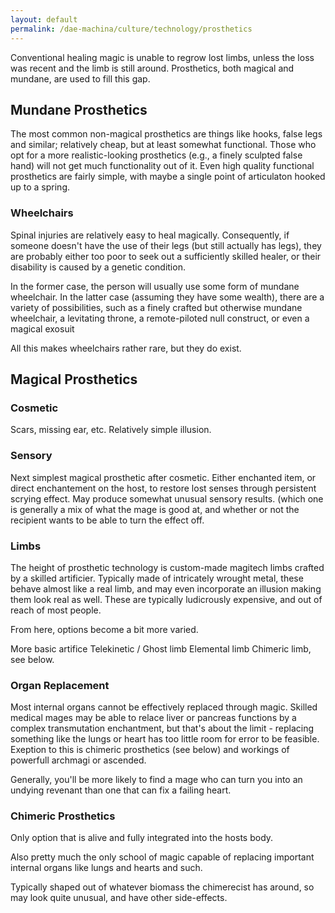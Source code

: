 ```yaml
---
layout: default
permalink: /dae-machina/culture/technology/prosthetics
---
```




Conventional healing magic is unable to regrow lost limbs, unless the loss was recent and the limb is still around.
Prosthetics, both magical and mundane, are used to fill this gap.

## Mundane Prosthetics

The most common non-magical prosthetics are things like hooks, false legs and similar; relatively cheap, but at least somewhat functional.
Those who opt for a more realistic-looking prosthetics (e.g., a finely sculpted false hand) will not get much functionality out of it. 
Even high quality functional prosthetics are fairly simple, with maybe a single point of articulaton hooked up to a spring.

### Wheelchairs

Spinal injuries are relatively easy to heal magically. Consequently, if someone doesn't have the use of their legs (but still actually has legs), 
they are probably either too poor to seek out a sufficiently skilled healer, or their disability is caused by a genetic condition.

In the former case, the person will usually use some form of mundane wheelchair.
In the latter case (assuming they have some wealth), there are a variety of possibilities, such as a finely crafted but otherwise mundane wheelchair, a levitating throne, a remote-piloted null construct, or even a magical exosuit

All this makes wheelchairs rather rare, but they do exist.

## Magical Prosthetics

### Cosmetic

Scars, missing ear, etc.
Relatively simple illusion.

### Sensory

Next simplest magical prosthetic after cosmetic. Either enchanted item, or direct enchantement on the host, to restore lost senses through persistent scrying effect.
May produce somewhat unusual sensory results. (which one is generally a mix of what the mage is good at, and whether or not the recipient wants to be able to turn the effect off. 

### Limbs

The height of prosthetic technology is custom-made magitech limbs crafted by a skilled artificier. 
Typically made of intricately wrought metal, these behave almost like a real limb, and may even incorporate an illusion making them look real as well. These are typically ludicrously expensive, and out of reach of most people.

From here, options become a bit more varied.

More basic artifice
Telekinetic / Ghost limb
Elemental limb
Chimeric limb, see below.


### Organ Replacement

Most internal organs cannot be effectively replaced through magic.
Skilled medical mages may be able to relace liver or pancreas functions by a complex transmutation enchantment, but that's about the limit - replacing something like the lungs or heart has too little room for error to be feasible.
Exeption to this is chimeric prosthetics (see below) and workings of powerfull archmagi or ascended.

Generally, you'll be more likely to find a mage who can turn you into an undying revenant than one that can fix a failing heart. 



### Chimeric Prosthetics

Only option that is alive and fully integrated into the hosts body.

Also pretty much the only school of magic capable of replacing important internal organs like lungs and hearts and such.

Typically shaped out of whatever biomass the chimerecist has around, so may look quite unusual, and have other side-effects.

